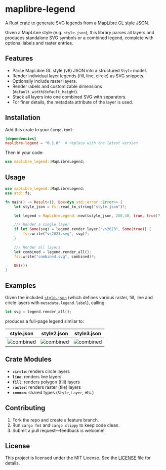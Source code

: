 # maplibre-legend

A Rust crate to generate SVG legends from a [MapLibre GL style JSON][].

Given a MapLibre style (e.g. `style.json`), this library parses all layers and produces standalone SVG symbols or a combined legend, complete with optional labels and raster entries.

## Features

- Parse MapLibre GL style (v8) JSON into a structured `Style` model.
- Render individual layer legends (fill, line, circle) as SVG snippets.
- Optionally include raster layers.
- Render labels and customizable dimensions (`default_width`/`default_height`).
- Stack all layers into one combined SVG with separators.
- For finer details, the metadata attribute of the layer is used.

## Installation

Add this crate to your `Cargo.toml`:

```toml
[dependencies]
maplibre-legend = "0.1.0"  # replace with the latest version
````

Then in your code:

```rust
use maplibre_legend::MapLibreLegend;
```

## Usage

```rust
use maplibre_legend::MapLibreLegend;
use std::fs;

fn main() -> Result<(), Box<dyn std::error::Error>> {
    let style_json = fs::read_to_string("style.json")?;

    let legend = MapLibreLegend::new(&style_json, 250,40, true, true)?;

    /// Render a single layer
    if let Some(svg) = legend.render_layer("vs2023", Some(true)) {
        fs::write("vs2023.svg", svg)?;
    }

    /// Render all layers
    let combined = legend.render_all();
    fs::write("combined.svg", combined)?;

    Ok(())
}

```

## Examples

Given the included [`style.json`][] (which defines various raster, fill, line and circle layers with `metadata.legend.label`), calling:

```rust
let svg = legend.render_all();
```

produces a full-page legend similar to:


| style.json | style2.json | style3.json |
|---|---|---|
| ![combined](https://github.com/user-attachments/assets/45f11696-c5d8-499a-8ab9-8a66a2cd82b0) | ![combined](https://github.com/user-attachments/assets/d865faf8-277f-48d7-8b19-541d0f984493) | ![combined](https://github.com/user-attachments/assets/f70e3ac7-eedf-4107-8ffd-d97de18e8888) |


## Crate Modules

* **`circle`**: renders circle layers
* **`line`**: renders line layers
* **`fill`**: renders polygon (fill) layers
* **`raster`**: renders raster (tile) layers
* **`common`**: shared types (`Style`, `Layer`, etc.)

## Contributing

1. Fork the repo and create a feature branch.
2. Run `cargo fmt` and `cargo clippy` to keep code clean.
3. Submit a pull request—feedback is welcome!

## License

This project is licensed under the MIT License. See the [LICENSE][] file for details.

[MapLibre GL style JSON]: https://maplibre.org/maplibre-gl-js-docs/style-spec/
[`style.json`]: ./example/style.json
[LICENSE]: ./LICENSE

```
```
